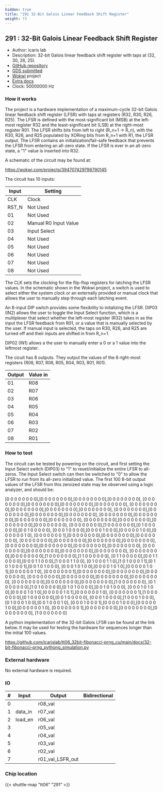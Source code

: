 ```yaml
---
hidden: true
title: "291 32-Bit Galois Linear Feedback Shift Register"
weight: 73
---
```


## 291 : 32-Bit Galois Linear Feedback Shift Register

* Author: icaris lab
* Description: 32-bit Galois linear feedback shift register with taps at (32, 30, 26, 25).
* [GitHub repository](https://github.com/icarislab/tt06_32bit-galois-prng_cu)
* [GDS submitted](https://github.com/icarislab/tt06_32bit-galois-prng_cu/actions/runs/8692366865)
* [Wokwi](https://wokwi.com/projects/394707429798790145) project
* [Extra docs](None)
* Clock: 50000000 Hz

<!---

This file is used to generate your project datasheet. Please fill in the information below and delete any unused
sections.

You can also include images in this folder and reference them in the markdown. Each image must be less than
512 kb in size, and the combined size of all images must be less than 1 MB.
-->


### How it works

The project is a hardware implementation of a maximum-cycle 32-bit Galois linear feedback shift register (LFSR) with taps at registers (R32, R30, R26, R25). The LFSR is defined with the most-significant bit (MSB) at the left-most register R32 and the least-significant bit (LSB) at the right-most register R01. The LFSR shifts bits from left to right (R_n+1 -> R_n), with the R30, R26, and R25 populated by XORing bits from R_n+1 with R1, the LFSR output. The LFSR contains an initialization/fail-safe feedback that prevents the LFSR from entering an all-zero state. If the LFSR is ever in an all-zero state, a "1" value is inserted into R32.

A schematic of the circuit may be found at:

https://wokwi.com/projects/394707429798790145

The circuit has 10 inputs:

| Input    | Setting                     |
| -------- | -------                     |
| CLK      | Clock                       |
| RST_N    | Not Used                    |
| 01       | Not Used                    |
| 02       | Manual R0 Input Value       |
| 03       | Input Select                |
| 04       | Not Used                    |
| 05       | Not Used                    |
| 06       | Not Used                    |
| 07       | Not Used                    |
| 08       | Not Used                    |

The CLK sets the clocking for the flip-flop registers for latching the LFSR values. In the schematic shown in the Wokwi project, a switch is used to select either the system clock or an externally provided or manual clock that allows the user to manually step through each latching event.

An 8-input DIP switch provides some flexibility to initalizing the LFSR. DIP03 (IN2) allows the user to toggle the Input Select function, which is a multiplexer that select whether the left-most register (R32) takes in as the input the LFSR feedback from R01, or a value that is manually selected by the user. If manual input is selected, the taps on R30, R26, and R25 are turned off and their inputs are shifted in from R_n+1.

DIP02 (IN1) allows a the user to manually enter a 0 or a 1 value into the leftmost register.

The cicuit has 8 outputs. They output the values of the 8 right-most registers (R08, R07, R06, R05, R04, R03, R01, R01).

| Output   | Value in    |
| -------- | -------     |
| 01       | R08 |
| 02       | R07 |
| 03       | R06 |
| 04       | R05 |
| 05       | R04 |
| 06       | R03 |
| 07       | R02 |
| 08       | R01 |

### How to test

The circuit can be tested by powering on the circuit, and first setting the Input Select switch (DIP03) to "1" to reset/initialize the entire LFSR to all-zeros. The Input Select switch can then be switched to "0" to allow the LFSR to run from its all-zero initialized value. The first 100 8-bit output values of the LFSR from this zeroized state may be observed using a logic analyzer, and should be:

[0 0 0 0 0 0 0 0],[0 0 0 0 0 0 0 0],[0 0 0 0 0 0 0 0],[0 0 0 0 0 0 0 0],
[0 0 0 0 0 0 0 0],[0 0 0 0 0 0 0 0],[0 0 0 0 0 0 0 0],[0 0 0 0 0 0 0 0],
[0 0 0 0 0 0 0 0],[0 0 0 0 0 0 0 0],[0 0 0 0 0 0 0 0],[0 0 0 0 0 0 0 0],
[0 0 0 0 0 0 0 0],[0 0 0 0 0 0 0 0],[0 0 0 0 0 0 0 0],[0 0 0 0 0 0 0 0],
[0 0 0 0 0 0 0 0],[0 0 0 0 0 0 0 0],[0 0 0 0 0 0 0 0],[0 0 0 0 0 0 0 0],
[0 0 0 0 0 0 0 0],[0 0 0 0 0 0 0 0],[0 0 0 0 0 0 0 0],[0 0 0 0 0 0 0 0],
[0 0 0 0 0 0 0 0],[1 0 0 0 0 0 0 0],[0 1 0 0 0 0 0 0],[0 0 1 0 0 0 0 0],
[0 0 0 1 0 0 0 0],[0 0 0 0 1 0 0 0],[0 0 0 0 0 1 0 0],[0 0 0 0 0 0 1 0],
[0 0 0 0 0 0 0 1],[0 0 0 0 0 0 0 0],[0 0 0 0 0 0 0 0],[0 0 0 0 0 0 0 0],
[0 0 0 0 0 0 0 0],[0 0 0 0 0 0 0 0],[0 0 0 0 0 0 0 0],[0 0 0 0 0 0 0 0],
[0 0 0 0 0 0 0 0],[0 0 0 0 0 0 0 0],[0 0 0 0 0 0 0 0],[0 0 0 0 0 0 0 0],
[0 0 0 0 0 0 0 0],[0 0 0 0 0 0 0 0],[0 0 0 0 0 0 0 0],[0 0 0 0 0 0 0 0],
[0 0 0 0 0 0 0 0],[0 0 0 0 0 0 0 0],[1 0 0 0 0 0 0 0],[1 1 0 0 0 0 0 0],
[0 1 1 0 0 0 0 0],[0 0 1 1 0 0 0 0],[0 0 0 1 1 0 0 0],[1 0 0 0 1 1 0 0],
[0 1 0 0 0 1 1 0],[1 0 1 0 0 0 1 1],[0 1 0 1 0 0 0 1],[0 0 1 0 1 0 0 0],
[0 0 0 1 0 1 0 0],[0 0 0 0 1 0 1 0],[0 0 0 0 0 1 0 1],[0 0 0 0 0 0 1 0],
[0 0 0 0 0 0 0 1],[0 0 0 0 0 0 0 0],[0 0 0 0 0 0 0 0],[0 0 0 0 0 0 0 0],
[0 0 0 0 0 0 0 0],[0 0 0 0 0 0 0 0],[0 0 0 0 0 0 0 0],[0 0 0 0 0 0 0 0],
[0 0 0 0 0 0 0 0],[0 0 0 0 0 0 0 0],[0 0 0 0 0 0 0 0],[1 0 0 0 0 0 0 0],
[0 1 0 0 0 0 0 0],[1 0 1 0 0 0 0 0],[0 1 0 1 0 0 0 0],[0 0 1 0 1 0 0 0],
[0 0 0 1 0 1 0 0],[0 0 0 0 1 0 1 0],[0 0 0 0 0 1 0 1],[0 0 0 0 0 0 1 0],
[0 0 0 0 0 0 0 1],[1 0 0 0 0 0 0 0],[0 1 0 0 0 0 0 0],[0 0 1 0 0 0 0 0],
[0 0 0 1 0 0 0 0],[1 0 0 0 1 0 0 0],[0 1 0 0 0 1 0 0],[0 0 1 0 0 0 1 0],
[0 0 0 1 0 0 0 1],[0 0 0 0 1 0 0 0],[0 0 0 0 0 1 0 0],[0 0 0 0 0 0 1 0],
[0 0 0 0 0 0 0 1],[0 0 0 0 0 0 0 0],[0 0 0 0 0 0 0 0],[0 0 0 0 0 0 0 0],
[1 0 0 0 0 0 0 0]

A python implementation of the 32-bit Galois LFSR can be found at the link below. It may be used for testing the hardware for sequences longer than the initial 100 values.

https://github.com/icarislab/tt06_32bit-fibonacci-prng_cu/main/docs/32-bit-fibonacci-prng_pythong_simulation.py

### External hardware

No external hardware is required.


### IO

| # | Input          | Output         | Bidirectional   |
| - | -------------- | -------------- | --------------- |
| 0 |  | r08_val |  |
| 1 | data_in | r07_val |  |
| 2 | load_en | r06_val |  |
| 3 |  | r05_val |  |
| 4 |  | r04_val |  |
| 5 |  | r03_val |  |
| 6 |  | r02_val |  |
| 7 |  | r01_val_LSFR_out |  |

### Chip location

{{< shuttle-map "tt06" "291" >}}
